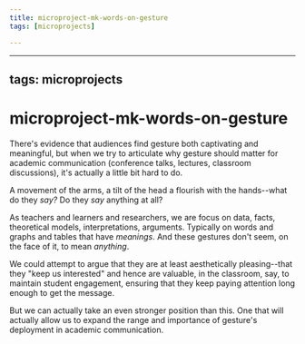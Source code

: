 ```yaml
---
title: microproject-mk-words-on-gesture
tags: [microprojects]

---
```


---
tags: microprojects
---

# microproject-mk-words-on-gesture

There's evidence that audiences find gesture both captivating and meaningful, but when we try to articulate why gesture should matter for academic communication (conference talks, lectures, classroom discussions), it's actually a little bit hard to do.

A movement of the arms, a tilt of the head a flourish with the hands--what do they *say?* Do they *say* anything at all?

As teachers and learners and researchers, we are focus on data, facts, theoretical models, interpretations, arguments. Typically on words and graphs and tables that have *meanings*. And these gestures don't seem, on the face of it, to mean *anything*.

We could attempt to argue that they are at least aesthetically pleasing--that they "keep us interested" and hence are valuable, in the classroom, say, to maintain student engagement, ensuring that they keep paying attention long enough to get the message.

But we can actually take an even stronger position than this. One that will actually allow us to expand the range and importance of gesture's deployment in academic communication. 
